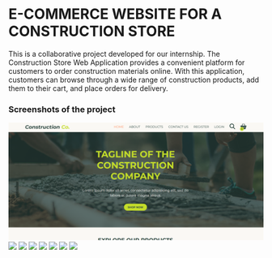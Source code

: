 # E-COMMERCE WEBSITE FOR A CONSTRUCTION STORE

This is a collaborative project developed for our internship. The Construction Store Web Application provides a convenient platform for customers to order construction materials online. With this application, customers can browse through a wide range of construction products, add them to their cart, and place orders for delivery.

### Screenshots of the project

![](./snipshots/s1.PNG)
![](./snipshots/ss_2.png)
![](./snipshots/ss_3.png)
![](./snipshots/ss_4.png)
![](./snipshots/ss_5.png)
![](./snipshots/ss_6.png)
![](./snipshots/ss_7.png)
![](./snipshots/ss_8.png)
